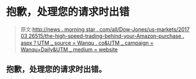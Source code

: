 # 抱歉，处理您的请求时出错

> 原文:[http://news . morning star . com/all/Dow-Jones/us-markets/2017 03 26515/the-high-speed-trading-behind-your-Amazon-purchase . aspx？UTM _ source = Wanqu . co&UTM _ campaign = Wanqu+Daily&UTM _ medium = website](http://news.morningstar.com/all/dow-jones/us-markets/20170326515/the-high-speed-trading-behind-your-amazon-purchase.aspx?utm_source=wanqu.co&utm_campaign=Wanqu+Daily&utm_medium=website)

## 抱歉，处理您的请求时出错。